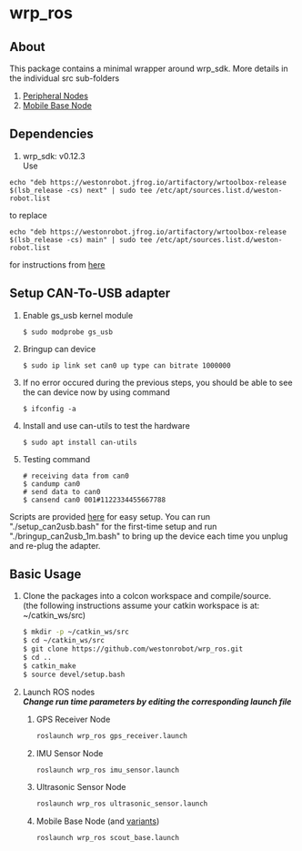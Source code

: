 # wrp_ros

## About

This package contains a minimal wrapper around wrp_sdk.
More details in the individual src sub-folders
  1. [Peripheral Nodes](./src/peripheral)
  2. [Mobile Base Node](./src/mobile_base)

## Dependencies

1. wrp_sdk: v0.12.3  
Use
```
echo "deb https://westonrobot.jfrog.io/artifactory/wrtoolbox-release $(lsb_release -cs) next" | sudo tee /etc/apt/sources.list.d/weston-robot.list
```
to replace
```
echo "deb https://westonrobot.jfrog.io/artifactory/wrtoolbox-release $(lsb_release -cs) main" | sudo tee /etc/apt/sources.list.d/weston-robot.list
```
for instructions from [here](https://github.com/westonrobot/wrp_sdk/tree/sample-v0.12.0)

## Setup CAN-To-USB adapter
 
1. Enable gs_usb kernel module
    ```
    $ sudo modprobe gs_usb
    ```
2. Bringup can device
   ```
   $ sudo ip link set can0 up type can bitrate 1000000
   ```
3. If no error occured during the previous steps, you should be able to see the can device now by using command
   ```
   $ ifconfig -a
   ```
4. Install and use can-utils to test the hardware
    ```
    $ sudo apt install can-utils
    ```
5. Testing command
    ```
    # receiving data from can0
    $ candump can0
    # send data to can0
    $ cansend can0 001#1122334455667788
    ```

Scripts are provided [here](./scripts) for easy setup. You can run "./setup_can2usb.bash" for the first-time setup and run "./bringup_can2usb_1m.bash" to bring up the device each time you unplug and re-plug the adapter.

## Basic Usage

1. Clone the packages into a colcon workspace and compile/source.  
(the following instructions assume your catkin workspace is at: ~/catkin_ws/src)

    ```bash
    $ mkdir -p ~/catkin_ws/src
    $ cd ~/catkin_ws/src
    $ git clone https://github.com/westonrobot/wrp_ros.git
    $ cd ..
    $ catkin_make
    $ source devel/setup.bash
    ```

2. Launch ROS nodes  
    **_Change run time parameters by editing the corresponding launch file_**

    1. GPS Receiver Node

        ```bash
        roslaunch wrp_ros gps_receiver.launch 
        ```

    2. IMU Sensor Node

        ```bash
        roslaunch wrp_ros imu_sensor.launch 
        ```

    3. Ultrasonic Sensor Node

        ```bash
        roslaunch wrp_ros ultrasonic_sensor.launch 
        ```

    4. Mobile Base Node (and [variants](./launch/mobile_base))

        ```bash
        roslaunch wrp_ros scout_base.launch
        ```
